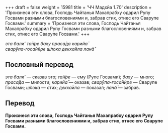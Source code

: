 +++
draft = false
weight = 15981
title = 'ЧЧ Мадхйа 1.70'
description = 'Произнеся эти слова, Господь Чайтанья Махапрабху одарил Рупу Госвами разными благословениями и, забрав стих, отнес его Сварупе Госвами.'
summary = 'Произнеся эти слова, Господь Чайтанья Махапрабху одарил Рупу Госвами разными благословениями и, забрав стих, отнес его Сварупе Госвами.'
+++

_эта бали’ та̄н̇ре баху праса̄да карийа̄  
сварӯпа-госа̄н̃ире ш́лока декха̄ила лан̃а̄_

## Пословный перевод

_эта_ _бали’_ — сказав это; _та̄н̇ре_ — ему (Рупе Госвами); _баху_ — много; _праса̄да_ — милости; _карийа̄_ — оказав; _сварӯпа_\-_госа̄н̃ире_ — Сварупе Госвами; _ш́лока_ — стих; _декха̄ила_ — показал; _лан̃а̄_ — забрав.

## Перевод

**Произнеся эти слова, Господь Чайтанья Махапрабху одарил Рупу Госвами разными благословениями и, забрав стих, отнес его Сварупе Госвами.**
